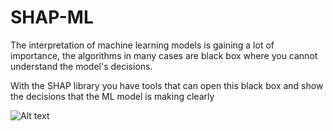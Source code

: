 # SHAP-ML

The interpretation of machine learning models is gaining a lot of importance, the algorithms in many cases are black box where you cannot understand the model's decisions.

With the SHAP library you have tools that can open this black box and show the decisions that the ML model is making clearly


![Alt text](https://shap.readthedocs.io/en/latest/_images/shap_header.png "Optional title")
